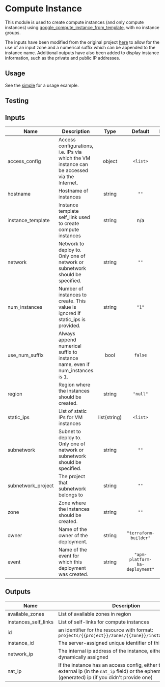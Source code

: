 # Compute Instance

This module is used to create compute instances (and only compute instances) using
[google_compute_instance_from_template](https://www.terraform.io/docs/providers/google/r/compute_instance_from_template.html), with no instance groups.

The inputs have been modified from the original project [here](https://github.com/terraform-google-modules/terraform-google-vm/tree/master/modules/compute_instance)
to allow for the use of an input zone and a numerical suffix which can be appended to the instance name. Additional outputs have also been added to
display instance information, such as the private and public IP addresses.

## Usage

See the [simple](https://github.com/terraform-google-modules/terraform-google-vm/tree/master/examples/compute_instance/simple) for a usage example.

## Testing


<!-- BEGINNING OF PRE-COMMIT-TERRAFORM DOCS HOOK -->
## Inputs

| Name | Description | Type | Default | Required |
|------|-------------|:----:|:-----:|:-----:|
| access\_config | Access configurations, i.e. IPs via which the VM instance can be accessed via the Internet. | object | `<list>` | no |
| hostname | Hostname of instances | string | `""` | no |
| instance\_template | Instance template self_link used to create compute instances | string | n/a | yes |
| network | Network to deploy to. Only one of network or subnetwork should be specified. | string | `""` | no |
| num\_instances | Number of instances to create. This value is ignored if static_ips is provided. | string | `"1"` | no |
| use\_num\_suffix | Always append numerical suffix to instance name, even if num\_instances is 1. | bool | `false` | no |
| region | Region where the instances should be created. | string | `"null"` | no |
| static\_ips | List of static IPs for VM instances | list(string) | `<list>` | no |
| subnetwork | Subnet to deploy to. Only one of network or subnetwork should be specified. | string | `""` | no |
| subnetwork\_project | The project that subnetwork belongs to | string | `""` | no |
| zone | Zone where the instances should be created. | string | `""` | no |
| owner | Name of the owner of the deployment. | string | `"terraform-builder"` | no |
| event | Name of the event for which this deployment was created. | string | `"apm-platform-ha-deployment"` | no |

## Outputs

| Name | Description |
|------|-------------|
| available\_zones | List of available zones in region |
| instances\_self\_links | List of self-links for compute instances |
| id | an identifier for the resource with format: `projects/{{project}}/zones/{{zone}}/instances/{{name}}` |
| instance\_id | The server-assigned unique identifier of this instance |
| network\_ip | The internal ip address of the instance, either manually or dynamically assigned |
| nat\_ip | If the instance has an access config, either the given external ip (in the `nat_ip` field) or the ephemeral (generated) ip (if you didn't provide one) |

<!-- END OF PRE-COMMIT-TERRAFORM DOCS HOOK -->
